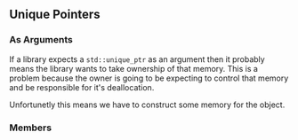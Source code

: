 
## Unique Pointers

### As Arguments

If a library expects a `std::unique_ptr` as an argument then it probably means the library wants to take ownership of that memory. This is a problem because the owner is going to be expecting to control that memory and be responsible for it's deallocation.

Unfortunetly this means we have to construct some memory for the object.

### Members


